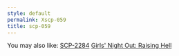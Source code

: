 ```yaml
---
style: default
permalink: Xscp-059
title: scp-059
---
```

You may also like:
[SCP-2284](http://scp-wiki.net/scp-2284)
[Girls' Night Out: Raising Hell](http://scp-wiki.net/raising-hell)